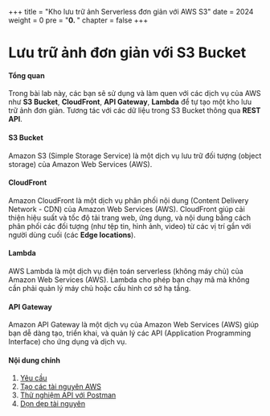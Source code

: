 +++
title = "Kho lưu trữ ảnh Serverless đơn giản với AWS S3"
date = 2024
weight = 0
pre = "<b>0. </b>"
chapter = false
+++

# Lưu trữ ảnh đơn giản với S3 Bucket

#### Tổng quan

Trong bài lab này, các bạn sẽ sử dụng và làm quen với các dịch vụ của AWS như **S3 Bucket**, **CloudFront**, **API Gateway**, **Lambda** để tự tạo một kho lưu trữ ảnh đơn giản. Tương tác với các dữ liệu trong S3 Bucket thông qua **REST API**.

#### S3 Bucket

Amazon S3 (Simple Storage Service) là một dịch vụ lưu trữ đối tượng (object storage) của Amazon Web Services (AWS).

#### CloudFront

Amazon CloudFront là một dịch vụ phân phối nội dung (Content Delivery Network - CDN) của Amazon Web Services (AWS). CloudFront giúp cải thiện hiệu suất và tốc độ tải trang web, ứng dụng, và nội dung bằng cách phân phối các đối tượng (như tệp tin, hình ảnh, video) từ các vị trí gần với người dùng cuối (các **Edge locations**).

#### Lambda

AWS Lambda là một dịch vụ điện toán serverless (không máy chủ) của Amazon Web Services (AWS). Lambda cho phép bạn chạy mã mà không cần phải quản lý máy chủ hoặc cấu hình cơ sở hạ tầng.

#### API Gateway

Amazon API Gateway là một dịch vụ của Amazon Web Services (AWS) giúp bạn dễ dàng tạo, triển khai, và quản lý các API (Application Programming Interface) cho ứng dụng và dịch vụ.

#### Nội dung chính

1. [Yêu cầu](1-Prerequisites/)
2. [Tạo các tài nguyên AWS](2-Create-AWS-Resources/)
3. [Thử nghiệm API với Postman](3-Test-API/)
4. [Dọn dẹp tài nguyên](4-Clean-Resources/)
